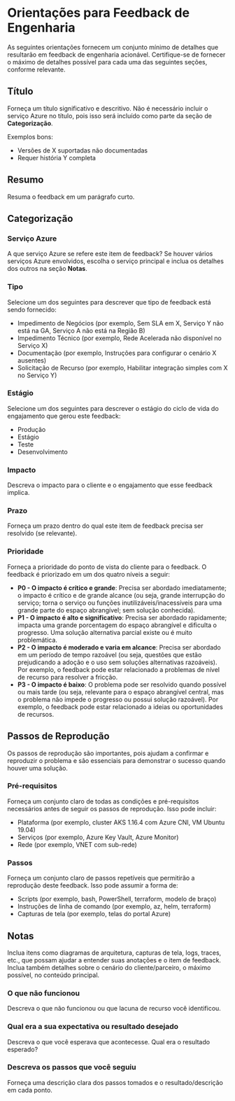 # Orientações para Feedback de Engenharia

As seguintes orientações fornecem um conjunto mínimo de detalhes que resultarão em feedback de engenharia acionável. Certifique-se de fornecer o máximo de detalhes possível para cada uma das seguintes seções, conforme relevante.

## Título

Forneça um título significativo e descritivo. Não é necessário incluir o serviço Azure no título, pois isso será incluído como parte da seção de **Categorização**.

Exemplos bons:

- Versões de X suportadas não documentadas
- Requer história Y completa

## Resumo

Resuma o feedback em um parágrafo curto.

## Categorização

### Serviço Azure

A que serviço Azure se refere este item de feedback? Se houver vários serviços Azure envolvidos, escolha o serviço principal e inclua os detalhes dos outros na seção **Notas**.

### Tipo

Selecione um dos seguintes para descrever que tipo de feedback está sendo fornecido:

- Impedimento de Negócios (por exemplo, Sem SLA em X, Serviço Y não está na GA, Serviço A não está na Região B)
- Impedimento Técnico (por exemplo, Rede Acelerada não disponível no Serviço X)
- Documentação (por exemplo, Instruções para configurar o cenário X ausentes)
- Solicitação de Recurso (por exemplo, Habilitar integração simples com X no Serviço Y)

### Estágio

Selecione um dos seguintes para descrever o estágio do ciclo de vida do engajamento que gerou este feedback:

- Produção
- Estágio
- Teste
- Desenvolvimento

### Impacto

Descreva o impacto para o cliente e o engajamento que esse feedback implica.

### Prazo

Forneça um prazo dentro do qual este item de feedback precisa ser resolvido (se relevante).

### Prioridade

Forneça a prioridade do ponto de vista do cliente para o feedback. O feedback é priorizado em um dos quatro níveis a seguir:

- **P0 - O impacto é crítico e grande**: Precisa ser abordado imediatamente; o impacto é crítico e de grande alcance (ou seja, grande interrupção do serviço; torna o serviço ou funções inutilizáveis/inacessíveis para uma grande parte do espaço abrangível; sem solução conhecida).
- **P1 - O impacto é alto e significativo**: Precisa ser abordado rapidamente; impacta uma grande porcentagem do espaço abrangível e dificulta o progresso. Uma solução alternativa parcial existe ou é muito problemática.
- **P2 - O impacto é moderado e varia em alcance**: Precisa ser abordado em um período de tempo razoável (ou seja, questões que estão prejudicando a adoção e o uso sem soluções alternativas razoáveis). Por exemplo, o feedback pode estar relacionado a problemas de nível de recurso para resolver a fricção.
- **P3 - O impacto é baixo**: O problema pode ser resolvido quando possível ou mais tarde (ou seja, relevante para o espaço abrangível central, mas o problema não impede o progresso ou possui solução razoável). Por exemplo, o feedback pode estar relacionado a ideias ou oportunidades de recursos.

## Passos de Reprodução

Os passos de reprodução são importantes, pois ajudam a confirmar e reproduzir o problema e são essenciais para demonstrar o sucesso quando houver uma solução.

### Pré-requisitos

Forneça um conjunto claro de todas as condições e pré-requisitos necessários antes de seguir os passos de reprodução. Isso pode incluir:

- Plataforma (por exemplo, cluster AKS 1.16.4 com Azure CNI, VM Ubuntu 19.04)
- Serviços (por exemplo, Azure Key Vault, Azure Monitor)
- Rede (por exemplo, VNET com sub-rede)

### Passos

Forneça um conjunto claro de passos repetíveis que permitirão a reprodução deste feedback. Isso pode assumir a forma de:

- Scripts (por exemplo, bash, PowerShell, terraform, modelo de braço)
- Instruções de linha de comando (por exemplo, az, helm, terraform)
- Capturas de tela (por exemplo, telas do portal Azure)

## Notas

Inclua itens como diagramas de arquitetura, capturas de tela, logs, traces, etc., que possam ajudar a entender suas anotações e o item de feedback. Inclua também detalhes sobre o cenário do cliente/parceiro, o máximo possível, no conteúdo principal.

### O que não funcionou

Descreva o que não funcionou ou que lacuna de recurso você identificou.

### Qual era a sua expectativa ou resultado desejado

Descreva o que você esperava que acontecesse. Qual era o resultado esperado? 

### Descreva os passos que você seguiu

Forneça uma descrição clara dos passos tomados e o resultado/descrição em cada ponto.

